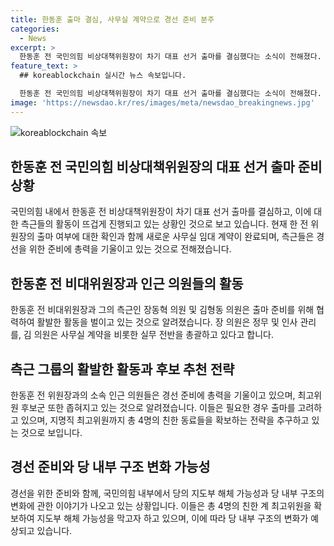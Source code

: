 ```yaml
---
title: 한동훈 출마 결심, 사무실 계약으로 경선 준비 분주
categories:
  - News
excerpt: >
  한동훈 전 국민의힘 비상대책위원장이 차기 대표 선거 출마를 결심했다는 소식이 전해졌다. 그의 측근인 장동혁 의원은 한 전 위원장의 출마 여부를 확인하고, 측근 그룹은 출마를 준비하기 위해 움직이고 있다. 최고위원 후보군은 아직 확정되지 않았지만, 장동혁·박정훈 의원이 가능성을 열어두고 있다. 한동훈 전 위원장은 출마를 위해 측근들과 지도부를 확보할 계획으로 보인다. kommongs.kr에서 확인 가능합니다.
feature_text: >
  ## koreablockchain 실시간 뉴스 속보입니다.

  한동훈 전 국민의힘 비상대책위원장이 차기 대표 선거 출마를 결심했다는 소식이 전해졌다. 그의 측근인 장동혁 의원은 한 전 위원장의 출마 여부를 확인하고, 측근 그룹은 출마를 준비하기 위해 움직이고 있다. 최고위원 후보군은 아직 확정되지 않았지만, 장동혁·박정훈 의원이 가능성을 열어두고 있다. 한동훈 전 위원장은 출마를 위해 측근들과 지도부를 확보할 계획으로 보인다. kommongs.kr에서 확인 가능합니다.
image: 'https://newsdao.kr/res/images/meta/newsdao_breakingnews.jpg'
---
```


<p><img src="https://newsdao.kr/res/images/meta/newsdao_breakingnews.jpg" alt="koreablockchain 속보" /></p>

<h2 data-ke-size="size26">한동훈 전 국민의힘 비상대책위원장의 대표 선거 출마 준비 상황</h2>

<p>국민의힘 내에서 한동훈 전 비상대책위원장이 차기 대표 선거 출마를 결심하고, 이에 대한 측근들의 활동이 뜨겁게 진행되고 있는 상황인 것으로 보고 있습니다. 현재 한 전 위원장의 출마 여부에 대한 확인과 함께 새로운 사무실 임대 계약이 완료되며, 측근들은 경선을 위한 준비에 총력을 기울이고 있는 것으로 전해졌습니다.</p>

<h2 data-ke-size="size26">한동훈 전 비대위원장과 인근 의원들의 활동</h2>

<p>한동훈 전 비대위원장과 그의 측근인 장동혁 의원 및 김형동 의원은 출마 준비를 위해 협력하여 활발한 활동을 벌이고 있는 것으로 알려졌습니다. 장 의원은 정무 및 인사 관리를, 김 의원은 사무실 계약을 비롯한 실무 전반을 총괄하고 있다고 합니다.</p>

<h2 data-ke-size="size26">측근 그룹의 활발한 활동과 후보 추천 전략</h2>

<p>한동훈 전 위원장과의 소속 인근 의원들은 경선 준비에 총력을 기울이고 있으며, 최고위원 후보군 또한 좁혀지고 있는 것으로 알려졌습니다. 이들은 필요한 경우 출마를 고려하고 있으며, 지명직 최고위원까지 총 4명의 친한 동료들을 확보하는 전략을 추구하고 있는 것으로 보입니다.</p>

<h2 data-ke-size="size26">경선 준비와 당 내부 구조 변화 가능성</h2>

<p>경선을 위한 준비와 함께, 국민의힘 내부에서 당의 지도부 해체 가능성과 당 내부 구조의 변화에 관한 이야기가 나오고 있는 상황입니다. 이들은 총 4명의 친한 계 최고위원을 확보하여 지도부 해체 가능성을 막고자 하고 있으며, 이에 따라 당 내부 구조의 변화가 예상되고 있습니다.</p>

